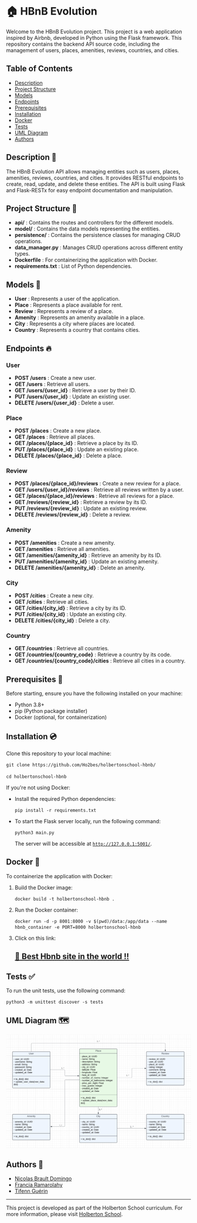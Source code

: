 # 🏠 HBnB Evolution

Welcome to the HBnB Evolution project. This project is a web application inspired by Airbnb, developed in Python using the Flask framework. This repository contains the backend API source code, including the management of users, places, amenities, reviews, countries, and cities.

## Table of Contents

- [Description](#description-📖)
- [Project Structure](#project-structure-📂)
- [Models](#models-🌟)
- [Endpoints](#endpoints-🔥)
- [Prerequisites](#prerequisites-📝)
- [Installation](#installation-💿)
- [Docker](#docker-🐋)
- [Tests](#tests-✅)
- [UML Diagram](#uml-diagram-🗺️)
- [Authors](#authors-🧪)

## Description 📖

The HBnB Evolution API allows managing entities such as users, places, amenities, reviews, countries, and cities. It provides RESTful endpoints to create, read, update, and delete these entities. The API is built using Flask and Flask-RESTx for easy endpoint documentation and manipulation.

## Project Structure 📂

- **api/** : Contains the routes and controllers for the different models.
- **model/** : Contains the data models representing the entities.
- **persistence/** : Contains the persistence classes for managing CRUD operations.
- **data_manager.py** : Manages CRUD operations across different entity types.
- **Dockerfile** : For containerizing the application with Docker.
- **requirements.txt** : List of Python dependencies.

## Models 🌟

- **User** : Represents a user of the application.
- **Place** : Represents a place available for rent.
- **Review** : Represents a review of a place.
- **Amenity** : Represents an amenity available in a place.
- **City** : Represents a city where places are located.
- **Country** : Represents a country that contains cities.

## Endpoints 🔥

### User

- **POST /users** : Create a new user.
- **GET /users** : Retrieve all users.
- **GET /users/{user_id}** : Retrieve a user by their ID.
- **PUT /users/{user_id}** : Update an existing user.
- **DELETE /users/{user_id}** : Delete a user.

### Place

- **POST /places** : Create a new place.
- **GET /places** : Retrieve all places.
- **GET /places/{place_id}** : Retrieve a place by its ID.
- **PUT /places/{place_id}** : Update an existing place.
- **DELETE /places/{place_id}** : Delete a place.

### Review

- **POST /places/{place_id}/reviews** : Create a new review for a place.
- **GET /users/{user_id}/reviews** : Retrieve all reviews written by a user.
- **GET /places/{place_id}/reviews** : Retrieve all reviews for a place.
- **GET /reviews/{review_id}** : Retrieve a review by its ID.
- **PUT /reviews/{review_id}** : Update an existing review.
- **DELETE /reviews/{review_id}** : Delete a review.

### Amenity

- **POST /amenities** : Create a new amenity.
- **GET /amenities** : Retrieve all amenities.
- **GET /amenities/{amenity_id}** : Retrieve an amenity by its ID.
- **PUT /amenities/{amenity_id}** : Update an existing amenity.
- **DELETE /amenities/{amenity_id}** : Delete an amenity.

### City

- **POST /cities** : Create a new city.
- **GET /cities** : Retrieve all cities.
- **GET /cities/{city_id}** : Retrieve a city by its ID.
- **PUT /cities/{city_id}** : Update an existing city.
- **DELETE /cities/{city_id}** : Delete a city.

### Country

- **GET /countries** : Retrieve all countries.
- **GET /countries/{country_code}** : Retrieve a country by its code.
- **GET /countries/{country_code}/cities** : Retrieve all cities in a country.

## Prerequisites 📝

Before starting, ensure you have the following installed on your machine:

- Python 3.8+
- pip (Python package installer)
- Docker (optional, for containerization)

## Installation 💿

Clone this repository to your local machine:

```
git clone https://github.com/Ho2bes/holbertonschool-hbnb/

cd holbertonschool-hbnb
```
If you're not using Docker:

- Install the required Python dependencies:
    ```
    pip install -r requirements.txt
    ```

- To start the Flask server locally, run the following command:
    ```
    python3 main.py
    ```
    The server will be accessible at [`http://127.0.0.1:5001/`](http://127.0.0.1:5001/).

## Docker 🐋

To containerize the application with Docker:

1. Build the Docker image:
    ```
    docker build -t holbertonschool-hbnb .
    ```

2. Run the Docker container:
    ```
    docker run -d -p 8001:8000 -v $(pwd)/data:/app/data --name hbnb_container -e PORT=8000 holbertonschool-hbnb
    ```
3. Click on this link:
    ## [🏡 Best Hbnb site in the world !!](http://localhost:8001/)

## Tests ✅

To run the unit tests, use the following command:
```
python3 -m unittest discover -s tests
```

## UML Diagram 🗺️

![UML Diagram](./uml_diagram.png)

## Authors 🧪

- [Nicolas Brault Domingo](https://github.com/Ho2bes/)
- [Francia Ramarolahy](https://github.com/Francianeny/)
- [Tifenn Guérin](https://github.com/GuerinTifenn/)

---
This project is developed as part of the Holberton School curriculum. For more information, please visit [Holberton School](https://www.holbertonschool.com).
